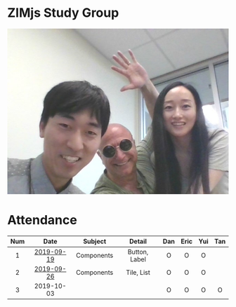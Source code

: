 # ZIMjs Study Group
![together](images/Together.jpg)

# Attendance
| Num | Date                               | Subject    | Detail        | Dan | Eric | Yui | Tan |
| :-: | :-:                                | :-:        | :-:           | :-: |:-:   | :-: | :-: |
| 1   | [2019-09-19](Note/(2019.09.19).md) | Components | Button, Label | O   | O    | O   |     |
| 2   | [2019-09-26](Note/(2019.09.26).md) | Components | Tile, List    | O   | O    | O   |     |
| 3   | 2019-10-03                         |            |               | O   | O    | O   | O   |
